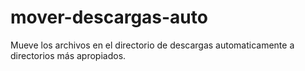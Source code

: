 # mover-descargas-auto
Mueve los archivos en el directorio de descargas automaticamente a directorios más apropiados.
